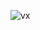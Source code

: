 ![vx](https://github.com/user-attachments/assets/4cbaee77-a565-4d5e-b742-b6d1fd1367a7)
<!-- there was no other way to make text in pre colorful than by using a image trust me i tried</3 -->
⠀⠀⠀⠀⠀⠀⠀
